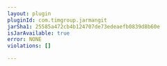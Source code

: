 ```yaml
---
layout: plugin
pluginId: com.timgroup.jarmangit
jarSha1: 25585a472cb4b124707de73edeaefb0839d8b60e
isJarAvailable: true
error: NONE
violations: []

---
```

